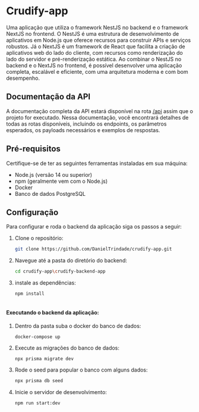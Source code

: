 # Crudify-app
Uma aplicação que utiliza o framework NestJS no backend e o framework NextJS no frontend. O NestJS é uma estrutura de desenvolvimento de aplicativos em Node.js que oferece recursos para construir APIs e serviços robustos. Já o NextJS é um framework de React que facilita a criação de aplicativos web do lado do cliente, com recursos como renderização do lado do servidor e pré-renderização estática. Ao combinar o NestJS no backend e o NextJS no frontend, é possível desenvolver uma aplicação completa, escalável e eficiente, com uma arquitetura moderna e com bom desempenho.

## Documentação da API

A documentação completa da API estará disponível na rota [/api](http://localhost:3000/api) assim que o projeto for executado. Nessa documentação, você encontrará detalhes de todas as rotas disponíveis, incluindo os endpoints, os parâmetros esperados, os payloads necessários e exemplos de respostas.


## Pré-requisitos

Certifique-se de ter as seguintes ferramentas instaladas em sua máquina:

- Node.js (versão 14 ou superior)
- npm (geralmente vem com o Node.js)
- Docker
- Banco de dados PostgreSQL

## Configuração
Para configurar e roda o backend da aplicação siga os passos a seguir:
1. Clone o repositório:

   ```bash
   git clone https://github.com/DanielTrindade/crudify-app.git
2. Navegue até a pasta do diretório do backend:
   ```bash
   cd crudify-app\crudify-backend-app
3. instale as dependências:
   ```bash
   npm install
 
#### Executando o backend da aplicação:
1. Dentro da pasta suba o docker do banco de dados:
   ```base
   docker-compose up
2. Execute as migrações do banco de dados:
   ```base
   npx prisma migrate dev
3. Rode o seed para popular o banco com alguns dados:
   ```bash
   npx prisma db seed
4. Inicie o servidor de desenvolvimento:
   ```bash
   npm run start:dev

